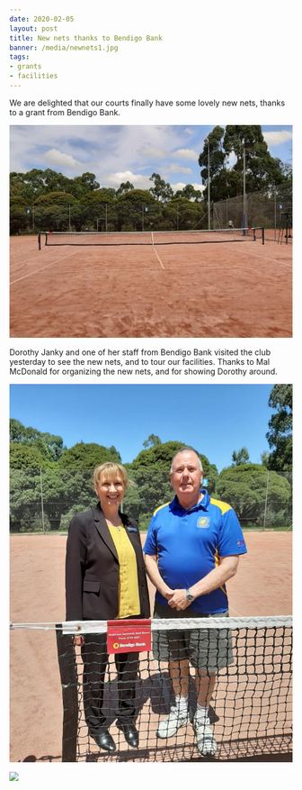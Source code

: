 ```yaml
---
date: 2020-02-05
layout: post
title: New nets thanks to Bendigo Bank
banner: /media/newnets1.jpg
tags:
- grants
- facilities
---
```


We are delighted that our courts finally have some lovely new nets, thanks to a grant from Bendigo Bank.

![](/media/newnets1.jpg)

Dorothy Janky and one of her staff from Bendigo Bank visited the club yesterday to see the new nets, and to tour our facilities. Thanks to Mal McDonald for organizing the new nets, and for showing Dorothy around.

![](/media/newnets2.jpg)

[![](/img/clients/Bendigo.jpg)](https://www.bendigobank.com.au/branch/vic/heathmont-community-bank-branch/)
